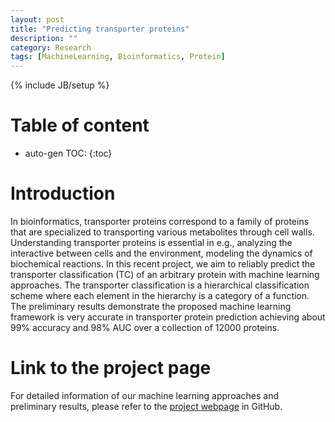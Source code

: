 ```yaml
---
layout: post
title: "Predicting transporter proteins"
description: ""
category: Research
tags: [MachineLearning, Bioinformatics, Protein]
---
```

{% include JB/setup %}
<script type="text/javascript"
 src="http://cdn.mathjax.org/mathjax/latest/MathJax.js?config=TeX-AMS-MML_HTMLorMML">
</script>
 
# Table of content
* auto-gen TOC:
{:toc}

# Introduction

In bioinformatics, transporter proteins correspond to a family of proteins that are specialized to transporting various metabolites through cell walls. Understanding transporter proteins is essential in e.g., analyzing the interactive between cells and the environment, modeling the dynamics of biochemical reactions. In this recent project, we aim to reliably predict the transporter classification (TC) of an arbitrary protein with machine learning approaches. The transporter classification is a hierarchical classification scheme where each element in the hierarchy is a category of a function. The preliminary results demonstrate the proposed machine learning framework is very accurate in transporter protein prediction achieving about 99% accuracy and 98% AUC over a collection of 12000 proteins.

# Link to the project page

For detailed information of our machine learning approaches and preliminary results, please refer to the [project webpage](https://github.com/hongyusu/ProteinFunctionPrediction) in GitHub.